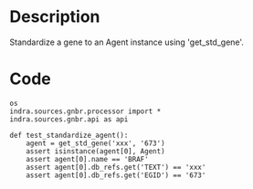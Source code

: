 # Description
Standardize a gene to an Agent instance using 'get_std_gene'.

# Code
```
os
indra.sources.gnbr.processor import *
indra.sources.gnbr.api as api

def test_standardize_agent():
    agent = get_std_gene('xxx', '673')
    assert isinstance(agent[0], Agent)
    assert agent[0].name == 'BRAF'
    assert agent[0].db_refs.get('TEXT') == 'xxx'
    assert agent[0].db_refs.get('EGID') == '673'

```
